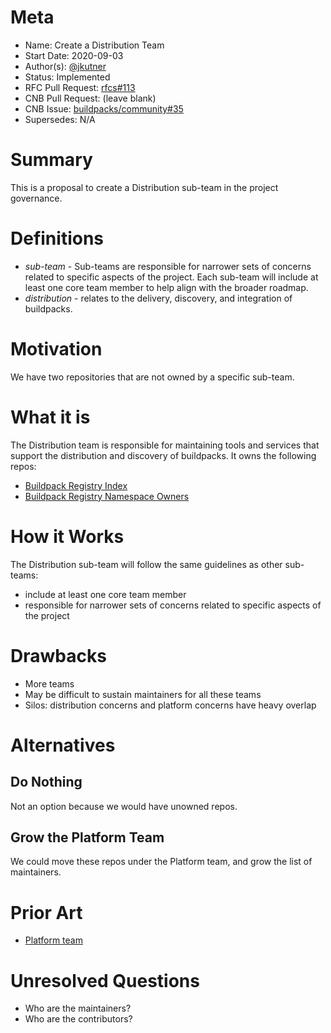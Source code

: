 # Meta
[meta]: #meta
- Name: Create a Distribution Team
- Start Date: 2020-09-03
- Author(s): [@jkutner](@jkutner)
- Status: Implemented
- RFC Pull Request: [rfcs#113](https://github.com/buildpacks/rfcs/pull/113)
- CNB Pull Request: (leave blank)
- CNB Issue: [buildpacks/community#35](https://github.com/buildpacks/community/issues/35)
- Supersedes: N/A

# Summary
[summary]: #summary

This is a proposal to create a Distribution sub-team in the project governance.

# Definitions
[definitions]: #definitions

- *sub-team* - Sub-teams are responsible for narrower sets of concerns related to specific aspects of the project. Each sub-team will include at least one core team member to help align with the broader roadmap.
- *distribution* - relates to the delivery, discovery, and integration of buildpacks.

# Motivation
[motivation]: #motivation

We have two repositories that are not owned by a specific sub-team.

# What it is
[what-it-is]: #what-it-is

The Distribution team is responsible for maintaining tools and services that support the distribution and discovery of buildpacks. It owns the following repos:

* [Buildpack Registry Index](https://github.com/buildpacks/registry-index)
* [Buildpack Registry Namespace Owners](https://github.com/buildpacks/registry-namespaces)

# How it Works
[how-it-works]: #how-it-works

The Distribution sub-team will follow the same guidelines as other sub-teams:

* include at least one core team member
* responsible for narrower sets of concerns related to specific aspects of the project

# Drawbacks
[drawbacks]: #drawbacks

- More teams
- May be difficult to sustain maintainers for all these teams
- Silos: distribution concerns and platform concerns have heavy overlap

# Alternatives
[alternatives]: #alternatives

## Do Nothing

Not an option because we would have unowned repos.

## Grow the Platform Team

We could move these repos under the Platform team, and grow the list of maintainers.

# Prior Art
[prior-art]: #prior-art

- [Platform team](https://github.com/buildpacks/community/blob/main/TEAMS.md#Platform-Team)

# Unresolved Questions
[unresolved-questions]: #unresolved-questions

- Who are the maintainers?
- Who are the contributors?

